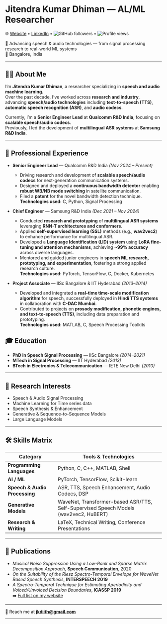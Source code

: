 # Jitendra Kumar Dhiman — AL/ML Researcher  

🌐 [Website](https://jitendradhiman.github.io/) • [LinkedIn](https://www.linkedin.com/in/jitendra-kumar-dhiman-phd-b02462a0) • ![GitHub followers](https://img.shields.io/github/followers/Jitendradhiman?label=Follow&style=social) • ![Profile views](https://komarev.com/ghpvc/?username=Jitendradhiman&color=blue)  

🚀 Advancing speech & audio technologies — from signal processing research to real-world ML systems  
📍 Bangalore, India

---

## 👨‍💻 About Me  

I’m **Jitendra Kumar Dhiman**, a researcher specializing in **speech and audio machine learning**.  
Over the past decade, I’ve worked across **research and industry**, advancing **speech/audio technologies** including **text-to-speech (TTS)**, **automatic speech recognition (ASR)**, and **audio codecs**.  

Currently, I’m a **Senior Engineer Lead** at **Qualcomm R&D India**, focusing on **scalable speech/audio codecs**.  
Previously, I led the development of **multilingual ASR systems** at **Samsung R&D India**.  

---

## 💼 Professional Experience  

- **Senior Engineer Lead** — Qualcomm R&D India *(Nov 2024 – Present)*  
  - Driving research and development of **scalable speech/audio codecs** for next-generation communication systems.  
  - Designed and deployed a **continuous bandwidth detector** enabling **robust WB/NB mode switching** in satellite communication.  
  - Filed a **patent** for the novel bandwidth detection technique.  
  **Technologies used:** C, Python, Signal Processing  

- **Chief Engineer** — Samsung R&D India *(Dec 2021 – Nov 2024)*  
  - Conducted **research and prototyping** of **multilingual ASR systems** leveraging **RNN-T architectures and conformers**.  
  - Applied **self-supervised learning (SSL)** methods (e.g., **wav2vec2**) to enhance performance for multilingual ASR.  
  - Developed a **Language Identification (LID) system** using **LoRA fine-tuning and attention mechanisms**, achieving **~99% accuracy** across diverse languages.  
  - Mentored and guided junior engineers in **speech ML research, prototyping, and experimentation**, fostering a strong applied research culture.  
  **Technologies used:** PyTorch, TensorFlow, C, Docker, Kubernetes  

- **Project Associate** — IISc Bangalore & IIT Hyderabad *(2013–2014)*  
  - Developed and integrated a **real-time time-scale modification algorithm** for speech, successfully deployed in **Hindi TTS systems** in collaboration with **C-DAC Mumbai**.  
  - Contributed to projects on **prosody modification, phonetic engines, and text-to-speech (TTS)**, including data preparation and prototyping.  
  **Technologies used:** MATLAB, C, Speech Processing Toolkits  

## 🎓 Education  

- **PhD in Speech Signal Processing** — IISc Bangalore *(2014–2021)*  
- **MTech in Signal Processing** — IIT Hyderabad *(2013)*  
- **BTech in Electronics & Telecommunication** — IETE New Delhi *(2010)*  

---

## 🔬 Research Interests  

- Speech & Audio Signal Processing  
- Machine Learning for Time series data
- Speech Synthesis & Enhancement
- Generative & Sequence-to-Sequence Models
- Large Language Models

---

## 🛠 Skills Matrix  

| Category | Tools & Technologies |
|----------|-----------------------|
| **Programming Languages** | Python, C, C++, MATLAB, Shell |
| **AI / ML** | PyTorch, TensorFlow, Scikit-learn |
| **Speech & Audio Processing** | ASR, TTS, Speech Enhancement, Audio Codecs, DSP |
| **Generative Models** | WaveNet, Transformer-based ASR/TTS, Self-Supervised Speech Models (wav2vec2, HuBERT) |
| **Research & Writing** | LaTeX, Technical Writing, Conference Presentations |

<!-- | **Edge / Deployment** | Docker | -->
<!-- | **Optimization / Performance** | Quantization, Pruning, Knowledge Distillation, Low-Latency Inference | -->
<!-- | **Data Handling** | NumPy, Pandas, SciPy, HDF5 | -->
---

## 📄 Publications  

- *Musical Noise Suppression Using a Low-Rank and Sparse Matrix Decomposition Approach*, **Speech Communication**, 2020  
- *On the Suitability of the Riesz Spectro-Temporal Envelope for WaveNet Based Speech Synthesis*, **INTERSPEECH 2019**  
- *A Spectro-Temporal Technique for Estimating Aperiodicity and Voiced/Unvoiced Decision Boundaries*, **ICASSP 2019**  
➡️ [Full list on my website](https://jitendradhiman.github.io/)  

---

📧 Reach me at **jkdiith@gmail.com**  

---